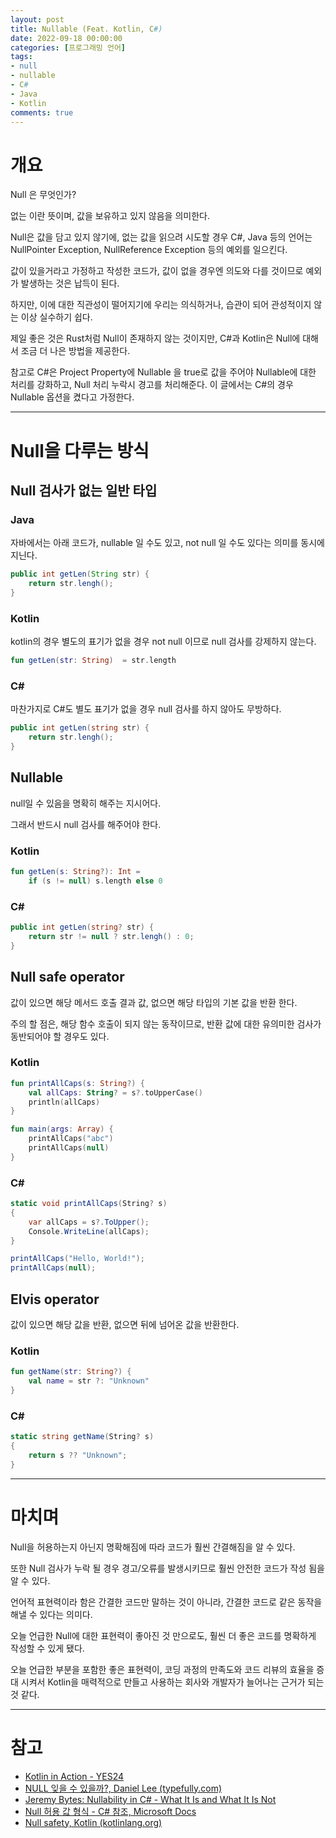 ```yaml
---
layout: post
title: Nullable (Feat. Kotlin, C#)
date: 2022-09-18 00:00:00
categories: [프로그래밍 언어]
tags: 
- null
- nullable
- C#
- Java
- Kotlin
comments: true
---
```


# 개요

Null 은 무엇인가?

없는 이란 뜻이며, 값을 보유하고 있지 않음을 의미한다.

Null은 값을 담고 있지 않기에, 없는 값을 읽으려 시도할 경우 C#, Java 등의 언어는 NullPointer Exception, NullReference Exception 등의 예외를 일으킨다.

값이 있을거라고 가정하고 작성한 코드가, 값이 없을 경우엔 의도와 다를 것이므로 예외가 발생하는 것은 납득이 된다.

하지만, 이에 대한 직관성이 떨어지기에 우리는 의식하거나, 습관이 되어 관성적이지 않는 이상 실수하기 쉽다.

제일 좋은 것은 Rust처럼 Null이 존재하지 않는 것이지만, C#과 Kotlin은 Null에 대해서 조금 더 나은 방법을 제공한다.

참고로 C#은 Project Property에 Nullable 을 true로 값을 주어야 Nullable에 대한 처리를 강화하고, Null 처리 누락시 경고를 처리해준다. 이 글에서는 C#의 경우 Nullable 옵션을 켰다고 가정한다.

---

# Null을 다루는 방식

## Null 검사가 없는 일반 타입

### Java

자바에서는 아래 코드가, nullable 일 수도 있고, not null 일 수도 있다는 의미를 동시에 지닌다.

```java
public int getLen(String str) {
    return str.lengh();
}
```

### Kotlin

kotlin의 경우 별도의 표기가 없을 경우 not null 이므로 null 검사를 강제하지 않는다.

```kotlin
fun getLen(str: String)  = str.length
```

### C#

마찬가지로 C#도 별도 표기가 없을 경우 null 검사를 하지 않아도 무방하다.

```csharp
public int getLen(string str) {
    return str.lengh();
}
```

## Nullable

null일 수 있음을 명확히 해주는 지시어다.

그래서 반드시 null 검사를 해주어야 한다.

### Kotlin

```kotlin
fun getLen(s: String?): Int =
    if (s != null) s.length else 0
```

### C#

```csharp
public int getLen(string? str) {
    return str != null ? str.lengh() : 0;
}
```

## Null safe operator

값이 있으면 해당 메서드 호출 결과 값, 없으면 해당 타입의 기본 값을 반환 한다.

주의 할 점은, 해당 함수 호출이 되지 않는 동작이므로, 반환 값에 대한 유의미한 검사가 동반되어야 할 경우도 있다.

### Kotlin

```kotlin
fun printAllCaps(s: String?) {
    val allCaps: String? = s?.toUpperCase()
    println(allCaps)
}

fun main(args: Array) {
    printAllCaps("abc")
    printAllCaps(null)
}
```

### C#

```csharp
static void printAllCaps(String? s)
{
    var allCaps = s?.ToUpper();
    Console.WriteLine(allCaps);
}

printAllCaps("Hello, World!");
printAllCaps(null);
```

## Elvis operator

값이 있으면 해당 값을 반환, 없으면 뒤에 넘어온 값을 반환한다.

### Kotlin

```kotlin
fun getName(str: String?) {
    val name = str ?: "Unknown"
}
```

### C#

```csharp
static string getName(String? s)
{
    return s ?? "Unknown";
}
```

---

# 마치며

Null을 허용하는지 아닌지 명확해짐에 따라 코드가 훨씬 간결해짐을 알 수 있다.

또한 Null 검사가 누락 될 경우 경고/오류를 발생시키므로 훨씬 안전한 코드가 작성 됨을 알 수 있다.

언어적 표현력이라 함은 간결한 코드만 말하는 것이 아니라, 간결한 코드로 같은 동작을 해낼 수 있다는 의미다.

오늘 언급한 Null에 대한 표현력이 좋아진 것 만으로도, 훨씬 더 좋은 코드를 명확하게 작성할 수 있게 됐다.

오늘 언급한 부분을 포함한 좋은 표현력이, 코딩 과정의 만족도와 코드 리뷰의 효율을 증대 시켜서 Kotlin을 매력적으로 만들고 사용하는 회사와 개발자가 늘어나는 근거가 되는 것 같다.

---

# 참고
- [Kotlin in Action - YES24](http://www.yes24.com/Product/Goods/55148593)
- [NULL 잊을 수 있을까?, Daniel Lee (typefully.com)](https://typefully.com/dylayed/null-t0dIePY)
- [Jeremy Bytes: Nullability in C# - What It Is and What It Is Not](https://jeremybytes.blogspot.com/2022/07/nullability-in-c-what-it-is-and-what-it.html)
- [Null 허용 값 형식 - C# 참조, Microsoft Docs](https://docs.microsoft.com/ko-kr/dotnet/csharp/language-reference/builtin-types/nullable-value-types)
- [Null safety, Kotlin (kotlinlang.org)](https://kotlinlang.org/docs/null-safety.html#checking-for-null-in-conditions)